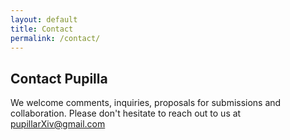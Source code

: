 ```yaml
---
layout: default
title: Contact
permalink: /contact/
---
```


## Contact Pupilla

We welcome comments, inquiries, proposals for submissions and collaboration. Please don't hesitate to reach out to us at [pupillarXiv@gmail.com](mailto:pupillarXiv@gmail.com)

<!-- ## General Inquiries

For general questions about Pupilla, our mission, or how to get involved:

**Email:** [info@pupilla.org](mailto:info@pupilla.org)

## Submissions

Interested in submitting your work to Pupilla? We'd love to hear from you.

**Submissions Email:** [submit@pupilla.org](mailto:submit@pupilla.org)

Please see our [submission guidelines]({{ '/submit/' | relative_url }}) for detailed information about the submission process.

## Collaboration & Partnerships

We're always interested in partnering with like-minded institutions, research centers, and individuals who share our vision of unity in diversity.

**Partnerships:** [partnerships@pupilla.org](mailto:partnerships@pupilla.org)

## Technical Support

Having trouble accessing articles or using the site? Let us know:

**Support:** [support@pupilla.org](mailto:support@pupilla.org) -->

<!-- ## Social Media & Updates

Stay connected with Pupilla's latest developments:

- **Newsletter:** [Subscribe here](mailto:newsletter@pupilla.org?subject=Newsletter%20Subscription)
- **RSS Feed:** [{{ '/feed.xml' | absolute_url }}]({{ '/feed.xml' | absolute_url }}) -->